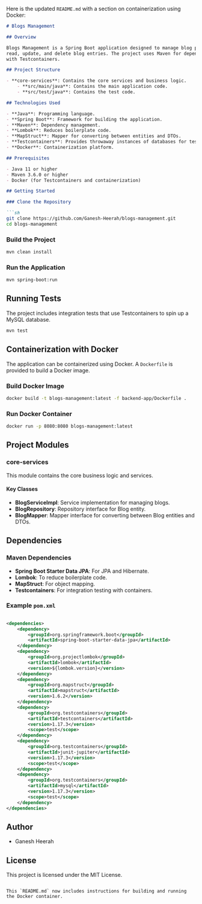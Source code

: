Here is the updated `README.md` with a section on containerization using Docker:

```markdown
# Blogs Management

## Overview

Blogs Management is a Spring Boot application designed to manage blog posts. It provides functionalities to create,
read, update, and delete blog entries. The project uses Maven for dependency management and includes integration tests
with Testcontainers.

## Project Structure

- **core-services**: Contains the core services and business logic.
    - **src/main/java**: Contains the main application code.
    - **src/test/java**: Contains the test code.

## Technologies Used

- **Java**: Programming language.
- **Spring Boot**: Framework for building the application.
- **Maven**: Dependency management.
- **Lombok**: Reduces boilerplate code.
- **MapStruct**: Mapper for converting between entities and DTOs.
- **Testcontainers**: Provides throwaway instances of databases for testing.
- **Docker**: Containerization platform.

## Prerequisites

- Java 11 or higher
- Maven 3.6.0 or higher
- Docker (for Testcontainers and containerization)

## Getting Started

### Clone the Repository

```sh
git clone https://github.com/Ganesh-Heerah/blogs-management.git
cd blogs-management
```

### Build the Project

```sh
mvn clean install
```

### Run the Application

```sh
mvn spring-boot:run
```

## Running Tests

The project includes integration tests that use Testcontainers to spin up a MySQL database.

```sh
mvn test
```

## Containerization with Docker

The application can be containerized using Docker. A `Dockerfile` is provided to build a Docker image.

### Build Docker Image

```sh
docker build -t blogs-management:latest -f backend-app/Dockerfile .
```

### Run Docker Container

```sh
docker run -p 8080:8080 blogs-management:latest
```

## Project Modules

### core-services

This module contains the core business logic and services.

#### Key Classes

- **BlogServiceImpl**: Service implementation for managing blogs.
- **BlogRepository**: Repository interface for Blog entity.
- **BlogMapper**: Mapper interface for converting between Blog entities and DTOs.

## Dependencies

### Maven Dependencies

- **Spring Boot Starter Data JPA**: For JPA and Hibernate.
- **Lombok**: To reduce boilerplate code.
- **MapStruct**: For object mapping.
- **Testcontainers**: For integration testing with containers.

### Example `pom.xml`

```xml

<dependencies>
    <dependency>
        <groupId>org.springframework.boot</groupId>
        <artifactId>spring-boot-starter-data-jpa</artifactId>
    </dependency>
    <dependency>
        <groupId>org.projectlombok</groupId>
        <artifactId>lombok</artifactId>
        <version>${lombok.version}</version>
    </dependency>
    <dependency>
        <groupId>org.mapstruct</groupId>
        <artifactId>mapstruct</artifactId>
        <version>1.6.2</version>
    </dependency>
    <dependency>
        <groupId>org.testcontainers</groupId>
        <artifactId>testcontainers</artifactId>
        <version>1.17.3</version>
        <scope>test</scope>
    </dependency>
    <dependency>
        <groupId>org.testcontainers</groupId>
        <artifactId>junit-jupiter</artifactId>
        <version>1.17.3</version>
        <scope>test</scope>
    </dependency>
    <dependency>
        <groupId>org.testcontainers</groupId>
        <artifactId>mysql</artifactId>
        <version>1.17.3</version>
        <scope>test</scope>
    </dependency>
</dependencies>
```

## Author

- Ganesh Heerah

## License

This project is licensed under the MIT License.

```

This `README.md` now includes instructions for building and running the Docker container.